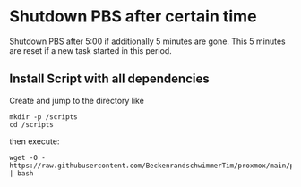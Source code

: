 # Shutdown PBS after certain time
Shutdown PBS after 5:00 if additionally 5 minutes are gone. This 5 minutes are reset if a new task started in this period.

## Install Script with all dependencies
Create and jump to the directory like
```
mkdir -p /scripts
cd /scripts
```
then execute:
```
wget -O - https://raw.githubusercontent.com/BeckenrandschwimmerTim/proxmox/main/pbs/autoshutdown/install | bash
```
